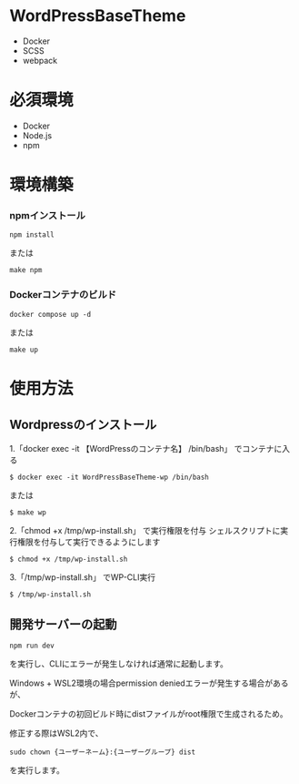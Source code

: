 # WordPressBaseTheme
- Docker
- SCSS
- webpack

# 必須環境
- Docker
- Node.js
- npm

# 環境構築

### npmインストール

```
npm install
```

または

```
make npm
```

### Dockerコンテナのビルド

```
docker compose up -d
```

または

```
make up
```

# 使用方法

## Wordpressのインストール

1.「docker exec -it 【WordPressのコンテナ名】 /bin/bash」 でコンテナに入る

```
$ docker exec -it WordPressBaseTheme-wp /bin/bash
```

または

```
$ make wp
```


2.「chmod +x /tmp/wp-install.sh」 で実行権限を付与
  シェルスクリプトに実行権限を付与して実行できるようにします
  
```
$ chmod +x /tmp/wp-install.sh
```

3.「/tmp/wp-install.sh」 でWP-CLI実行

```
$ /tmp/wp-install.sh
```

## 開発サーバーの起動

```
npm run dev
```

を実行し、CLIにエラーが発生しなければ通常に起動します。



Windows + WSL2環境の場合permission deniedエラーが発生する場合があるが、

Dockerコンテナの初回ビルド時にdistファイルがroot権限で生成されるため。

修正する際はWSL2内で、

```
sudo chown {ユーザーネーム}:{ユーザーグループ} dist
```

を実行します。
